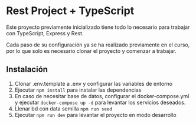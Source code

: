 # Rest Project + TypeScript

Este proyecto previamente inicializado tiene todo lo necesario para trabajar con TypeScript, Express y Rest.

Cada paso de su configuración ya se ha realizado previamente en el curso, por lo que solo es necesario clonar el proyecto y comenzar a trabajar.


## Instalación

1. Clonar .env.template a .env y configurar las variables de entorno
2. Ejecutar `npm install` para instalar las dependencias
3. En caso de necesitar base de datos, configurar el docker-compose.yml y ejecutar `docker-compose up -d` para levantar los servicios deseados.
4. Llenar bd con data semilla `npm run seed`
5. Ejecutar `npm run dev` para levantar el proyecto en modo desarrollo

